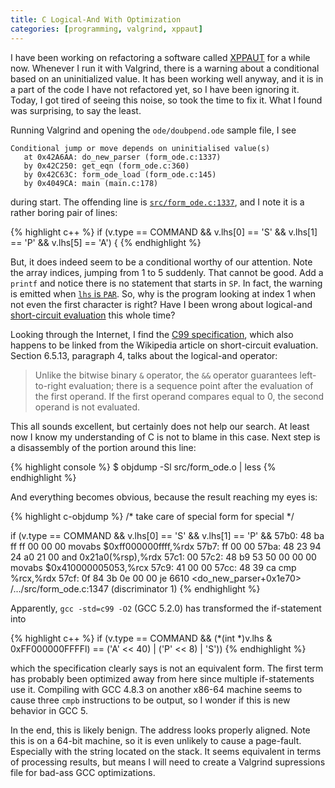 ```yaml
---
title: C Logical-And With Optimization
categories: [programming, valgrind, xppaut]
---
```

I have been working on refactoring a software called
[XPPAUT](http://www.math.pitt.edu/~bard/xpp/xpp.html) for a while
now. Whenever I run it with Valgrind, there is a warning about a
conditional based on an uninitialized value. It has been working well
anyway, and it is in a part of the code I have not refactored yet, so I
have been ignoring it. Today, I got tired of seeing this noise, so
took the time to fix it. What I found was surprising, to say the
least.

Running Valgrind and opening the `ode/doubpend.ode` sample file, I
see

    Conditional jump or move depends on uninitialised value(s)
       at 0x42A6AA: do_new_parser (form_ode.c:1337)
       by 0x42C250: get_eqn (form_ode.c:360)
       by 0x42C63C: form_ode_load (form_ode.c:145)
       by 0x4049CA: main (main.c:178)

during start. The offending line is
[`src/form_ode.c:1337`](https://github.com/tommie/xppaut/blob/603ca3f4fd89250d830b377d6e39c8d48c7dbfb2/src/form_ode.c#L1337),
and I note it is a rather boring pair of lines:

{% highlight c++ %}
if (v.type == COMMAND && v.lhs[0] == 'S' && v.lhs[1] == 'P' &&
    v.lhs[5] == 'A') {
{% endhighlight %}

But, it does indeed seem to be a conditional worthy of our
attention. Note the array indices, jumping from 1 to 5 suddenly. That
cannot be good. Add a `printf` and notice there is no statement that
starts in `SP`. In fact, the warning is emitted when
[`lhs` is `PAR`](https://github.com/tommie/xppaut/blob/603ca3f4fd89250d830b377d6e39c8d48c7dbfb2/ode/doubpend.ode#L8). So,
why is the program looking at index 1 when not even the first
character is right? Have I been wrong about logical-and
[short-circuit evaluation](https://en.wikipedia.org/wiki/Short-circuit_evaluation)
this whole time?

Looking through the Internet, I find the
[C99 specification](http://www.open-std.org/jtc1/sc22/wg14/www/docs/n1256.pdf),
which also happens to be linked from the Wikipedia article on
short-circuit evaluation. Section 6.5.13, paragraph 4, talks about the
logical-and operator:

> Unlike the bitwise binary `&` operator, the `&&` operator guarantees
> left-to-right evaluation; there is a sequence point after the
> evaluation of the first operand. If the first operand compares equal
> to 0, the second operand is not evaluated.

This all sounds excellent, but certainly does not help our search. At
least now I know my understanding of C is not to blame in this
case. Next step is a disassembly of the portion around this line:

{% highlight console %}
$ objdump -Sl src/form_ode.o | less
{% endhighlight %}

And everything becomes obvious, because the result reaching my eyes is:

{% highlight c-objdump %}
/* take care of special form for special */

if (v.type == COMMAND && v.lhs[0] == 'S' && v.lhs[1] == 'P' &&
57b0: 48 ba ff ff 00 00 00  movabs $0xff000000ffff,%rdx
57b7: ff 00 00
57ba: 48 23 94 24 a0 21 00  and    0x21a0(%rsp),%rdx
57c1: 00
57c2: 48 b9 53 50 00 00 00  movabs $0x410000005053,%rcx
57c9: 41 00 00
57cc: 48 39 ca              cmp    %rcx,%rdx
57cf: 0f 84 3b 0e 00 00     je     6610 <do_new_parser+0x1e70>
/.../src/form_ode.c:1347 (discriminator 1)
{% endhighlight %}

Apparently, `gcc -std=c99 -O2` (GCC 5.2.0) has transformed the
if-statement into

{% highlight c++ %}
if (v.type == COMMAND && (*(int *)v.lhs & 0xFF000000FFFFl) ==
    ('A' << 40) | ('P' << 8) | 'S'))
{% endhighlight %}

which the specification clearly says is not an equivalent form. The
first term has probably been optimized away from here since multiple
if-statements use it. Compiling with GCC 4.8.3 on another x86-64
machine seems to cause three `cmpb` instructions to be output, so I
wonder if this is new behavior in GCC 5.

In the end, this is likely benign. The address looks properly
aligned. Note this is on a 64-bit machine, so it is even unlikely to
cause a page-fault. Especially with the string located on the
stack. It seems equivalent in terms of processing results, but means I
will need to create a Valgrind supressions file for bad-ass GCC
optimizations.
